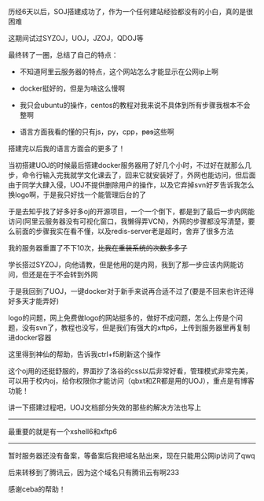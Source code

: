 历经6天以后，SOJ搭建成功了，作为一个任何建站经验都没有的小白，真的是很困难

这期间试过SYZOJ，UOJ，JZOJ，QDOJ等

最终转了一圈，总结了自己的特点：

- 不知道阿里云服务器的特点，这个网站怎么才能显示在公网ip上啊

- docker挺好的，但是为啥这么慢啊

- 我只会ubuntu的操作，centos的教程对我来说不具体到所有步骤我根本不会整啊

- 语言方面我看的懂的只有js，py，cpp，~~pas~~这些啊

搭建完以后我的语言方面会的更多了！

当初搭建UOJ的时候最后搭建docker服务器用了好几个小时，不过好在就那么几步，命令行输入完我就学文化课去了，回来它就安装好了，外网也能访问，但后面由于同学大肆入侵，UOJ不提供删除用户的操作，以及它弃掉svn好歹告诉我怎么换logo啊，于是我只好找一个能管理后台的了

于是去知乎找了好多好多oj的开源项目，一个一个倒下，都是到了最后一步内网能访问(阿里云服务器没有可视化窗口，我懒得弄VCN)，外网的步骤都没写清楚，要么前面的步骤我实在看不懂，以及redis-server老是超时，舍弃了很多方法

我的服务器重置了不下10次，~~比我在重装系统的次数多多了~~

学长搭过SYZOJ，向他请教，但是他用的是内网，我到了那一步应该内网能访问，但还是在于不会转到外网

于是我回到了UOJ，一键docker对于新手来说再合适不过了(要是不回来也许还得好多天才能弄好)

logo的问题，网上免费做logo的网站挺多的，做好不成问题，怎么上传是个问题，没有svn了，教程也没写，但是我们有强大的xftp6，上传到服务器里再复制进docker容器

这里得到神仙的帮助，告诉我ctrl+f5刷新这个操作

这个oj用的还挺舒服的，界面抄了洛谷的css以后非常好看，管理模式非常完美，可以用于校内oj，给你权限你才能访问（qbxt和ZR都是用的UOJ），重点是有博客功能！

讲一下搭建过程吧，UOJ文档部分失效的那些的解决方法也写上

-----

最重要的就是有一个xshell6和xftp6

-----

暂时服务器还没有备案，等备案后我把域名贴出来，现在只能用公网ip访问了qwq

后来转移到了腾讯云，因为这个域名只有腾讯云有啊233

感谢ceba的帮助！